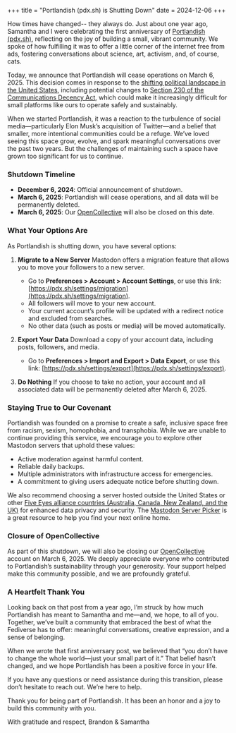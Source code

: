 +++
title = "Portlandish (pdx.sh) is Shutting Down"
date = 2024-12-06
+++

How times have changed-- they always do. Just about one year ago, Samantha and I were celebrating the first anniversary of [Portlandish (pdx.sh)](https://pdx.sh), reflecting on the joy of building a small, vibrant community. We spoke of how fulfilling it was to offer a little corner of the internet free from ads, fostering conversations about science, art, activism, and, of course, cats.

Today, we announce that Portlandish will cease operations on March 6, 2025. This decision comes in response to the [shifting political landscape in the United States](https://www.bbc.com/news/live/czxrnw5qrprt), including potential changes to [Section 230 of the Communications Decency Act](https://www.eff.org/issues/cda230), which could make it increasingly difficult for small platforms like ours to operate safely and sustainably.

When we started Portlandish, it was a reaction to the turbulence of social media—particularly Elon Musk’s acquisition of Twitter—and a belief that smaller, more intentional communities could be a refuge. We’ve loved seeing this space grow, evolve, and spark meaningful conversations over the past two years. But the challenges of maintaining such a space have grown too significant for us to continue.

### Shutdown Timeline

- **December 6, 2024**: Official announcement of shutdown.
- **March 6, 2025**: Portlandish will cease operations, and all data will be permanently deleted.
- **March 6, 2025**: Our [OpenCollective](https://opencollective.com/pdxsh) will also be closed on this date.

### What Your Options Are

As Portlandish is shutting down, you have several options:

1. **Migrate to a New Server**
   Mastodon offers a migration feature that allows you to move your followers to a new server.
   - Go to **Preferences > Account > Account Settings**, or use this link: [https://pdx.sh/settings/migration](https://pdx.sh/settings/migration).
   - All followers will move to your new account.
   - Your current account’s profile will be updated with a redirect notice and excluded from searches.
   - No other data (such as posts or media) will be moved automatically.

2. **Export Your Data**
   Download a copy of your account data, including posts, followers, and media.
   - Go to **Preferences > Import and Export > Data Export**, or use this link: [https://pdx.sh/settings/export](https://pdx.sh/settings/export).

3. **Do Nothing**
   If you choose to take no action, your account and all associated data will be permanently deleted after March 6, 2025.

### Staying True to Our Covenant

Portlandish was founded on a promise to create a safe, inclusive space free from racism, sexism, homophobia, and transphobia. While we are unable to continue providing this service, we encourage you to explore other Mastodon servers that uphold these values:

- Active moderation against harmful content.
- Reliable daily backups.
- Multiple administrators with infrastructure access for emergencies.
- A commitment to giving users adequate notice before shutting down.

We also recommend choosing a server hosted outside the United States or other [Five Eyes alliance countries (Australia, Canada, New Zealand, and the UK)](https://en.wikipedia.org/wiki/Five_Eyes) for enhanced data privacy and security. The [Mastodon Server Picker](https://joinmastodon.org/servers) is a great resource to help you find your next online home.

### Closure of OpenCollective

As part of this shutdown, we will also be closing our [OpenCollective](https://opencollective.com/pdxsh) account on March 6, 2025. We deeply appreciate everyone who contributed to Portlandish’s sustainability through your generosity. Your support helped make this community possible, and we are profoundly grateful.

### A Heartfelt Thank You

Looking back on that post from a year ago, I’m struck by how much Portlandish has meant to Samantha and me—and, we hope, to all of you. Together, we’ve built a community that embraced the best of what the Fediverse has to offer: meaningful conversations, creative expression, and a sense of belonging.

When we wrote that first anniversary post, we believed that “you don’t have to change the whole world—just your small part of it.” That belief hasn’t changed, and we hope Portlandish has been a positive force in your life.

If you have any questions or need assistance during this transition, please don’t hesitate to reach out. We’re here to help.

Thank you for being part of Portlandish. It has been an honor and a joy to build this community with you.

With gratitude and respect,
Brandon & Samantha
